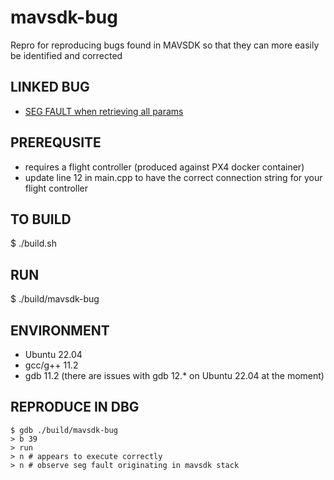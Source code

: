 # mavsdk-bug
Repro for reproducing bugs found in MAVSDK so that they can more easily be identified and corrected

## LINKED BUG
* [SEG FAULT when retrieving all params](https://github.com/mavlink/MAVSDK/issues/1917)

## PREREQUSITE
* requires a flight controller (produced against PX4 docker container)
* update line 12 in main.cpp to have the correct connection string for your flight controller

## TO BUILD
$ ./build.sh

## RUN
$ ./build/mavsdk-bug

## ENVIRONMENT
- Ubuntu 22.04
- gcc/g++ 11.2
- gdb 11.2 (there are issues with gdb 12.* on Ubuntu 22.04 at the moment)

## REPRODUCE IN DBG
```shell
$ gdb ./build/mavsdk-bug
> b 39
> run
> n # appears to execute correctly
> n # observe seg fault originating in mavsdk stack
```


